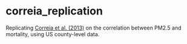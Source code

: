 # correia_replication
Replicating [Correia et al. (2013)](https://journals.lww.com/epidem/Fulltext/2013/01000/Effect_of_Air_Pollution_Control_on_Life_Expectancy.4.aspx) on the correlation between PM2.5 and mortality, using US county-level data.
